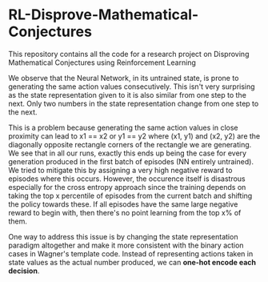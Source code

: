 # RL-Disprove-Mathematical-Conjectures
This repository contains all the code for a research project on Disproving Mathematical Conjectures using Reinforcement Learning

We observe that the Neural Network, in its untrained state, is prone to generating the same action values consecutively. This isn't very surprising as the state representation given to it is also similar from one step to the next. Only two numbers in the state representation change from one step to the next. 

This is a problem because generating the same action values in close proximity can lead to x1 == x2 or y1 == y2 where (x1, y1) and (x2, y2) are the diagonally opposite rectangle corners of the rectangle we are generating. We see that in all our runs, exactly this ends up being the case for every generation produced in the first batch of episodes (NN entirely untrained). We tried to mitigate this by assigning a very high negative reward to episodes where this occurs. However, the occurence itself is disastrous especially for the cross entropy approach since the training depends on taking the top x percentile of episodes from the current batch and shifting the policy towards these. If all episodes have the same large negative reward to begin with, then there's no point learning from the top x% of them.  

One way to address this issue is by changing the state representation paradigm altogether and make it more consistent with the binary action cases in Wagner's template code. Instead of representing actions taken in state values as the actual number produced, we can **one-hot encode each decision**.